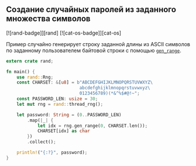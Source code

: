 ## Создание случайных паролей из заданного множества символов

[![rand-badge]][rand] [![cat-os-badge]][cat-os]

Пример случайно генерирует строку заданной длины из ASCII символов по заданному пользователем байтовой строки с помощью [`gen_range`](https://docs.rs/rand/*/rand/trait.Rng.html#method.gen_range).

```rust
extern crate rand;

fn main() {
    use rand::Rng;
    const CHARSET: &[u8] = b"ABCDEFGHIJKLMNOPQRSTUVWXYZ\
                            abcdefghijklmnopqrstuvwxyz\
                            0123456789)(*&^%$#@!~";
    const PASSWORD_LEN: usize = 30;
    let mut rng = rand::thread_rng();

    let password: String = (0..PASSWORD_LEN)
        .map(|_| {
            let idx = rng.gen_range(0, CHARSET.len());
            CHARSET[idx] as char
        })
        .collect();

    println!("{:?}", password);
}
```


